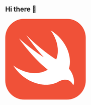 ## Hi there 👋

<!--
**Lawder93/Lawder93** is a ✨ _special_ ✨ repository because its `README.md` (this file) appears on your GitHub profile.

Here are some ideas to get you started:

- 🔭 I’m currently working on ...
- 🌱 I’m currently learning ...
- 👯 I’m looking to collaborate on ...
- 🤔 I’m looking for help with ...
- 💬 Ask me about ...
- 📫 How to reach me: ...
- 😄 Pronouns: ...
- ⚡ Fun fact: ...
-->
<svg xmlns="http://www.w3.org/2000/svg" width="256" height="256" fill="none" viewBox="0 0 256 256"><rect width="256" height="256" fill="#F05138" rx="60"/><path fill="#fff" d="M202.677 158.04C202.918 157.074 203.159 156.109 203.401 155.144C214.017 112.92 188.2 62.7333 144.287 36.4336C163.589 62.492 172.034 94.0999 164.554 121.606C163.83 124.019 163.106 126.432 162.141 128.845C161.176 128.121 159.97 127.397 158.281 126.673C158.281 126.673 114.609 99.6494 67.3176 52.1169C66.1112 50.9105 92.6522 89.9981 122.571 121.606C108.336 113.644 69.0066 84.9313 43.9133 62.2508C47.0499 67.3177 50.6692 72.3846 54.5297 76.9689C75.2799 103.51 102.545 136.083 135.118 161.176C112.196 175.171 79.8643 176.377 47.7738 161.176C39.8115 157.557 32.3318 152.973 25.3346 147.906C38.8464 169.621 59.8379 188.441 85.4137 199.54C115.815 212.569 146.217 211.846 168.656 199.781C168.656 199.781 168.897 199.781 168.897 199.54C169.862 199.058 170.828 198.334 171.793 197.851C182.65 192.302 203.883 186.752 215.465 208.95C218.843 214.017 224.875 185.063 202.677 158.04Z"/></svg>

